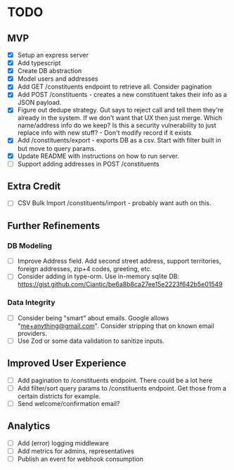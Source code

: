# TODO

## MVP

- [x] Setup an express server
- [x] Add typescript
- [x] Create DB abstraction
- [x] Model users and addresses
- [x] Add GET /constituents endpoint to retrieve all. Consider pagination
- [x] Add POST /constituents - creates a new constituent takes their info as a JSON payload.
- [x] Figure out dedupe strategy. Gut says to reject call and tell them they're already in the system. If we don't want that UX then just merge. Which name/address info do we keep? Is this a security vulnerability to just replace info with new stuff? - Don't modify record if it exists
- [x] Add /constituents/export - exports DB as a csv. Start with filter built in but move to query params.
- [x] Update README with instructions on how to run server.
- [ ] Support adding addresses in POST /constituents

## Extra Credit

- [ ] CSV Bulk Import /constituents/import - probably want auth on this.

## Further Refinements

### DB Modeling

- [ ] Improve Address field. Add second street address, support territories, foreign addresses, zip+4 codes, greeting, etc.
- [ ] Consider adding in type-orm. Use in-memory sqlite DB: https://gist.github.com/Ciantic/be6a8b8ca27ee15e2223f642b5e01549

### Data Integrity

- [ ] Consider being "smart" about emails. Google allows "me+anything@gmail.com". Consider stripping that on known email providers.
- [ ] Use Zod or some data validation to sanitize inputs.

## Improved User Experience

- [ ] Add pagination to /constituents endpoint. There could be a lot here
- [ ] Add filter/sort query params to /constituents endpoint. Get those from a certain districts for example.
- [ ] Send welcome/confirmation email?

## Analytics

- [ ] Add (error) logging middleware
- [ ] Add metrics for admins, representatives
- [ ] Publish an event for webhook consumption
